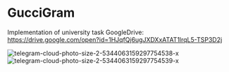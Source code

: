 # GucciGram
Implementation of university task
GoogleDrive: https://drive.google.com/open?id=1HJqfQj6ugJXDXxATAT1lrqL5-TSP3D2j

![telegram-cloud-photo-size-2-5344063159297754538-x](https://user-images.githubusercontent.com/20316157/212575208-2104c5c6-a445-41b4-aacb-5b793901da35.jpg)
![telegram-cloud-photo-size-2-5344063159297754539-x](https://user-images.githubusercontent.com/20316157/212575221-fb79eb90-b3b4-4961-b983-66b00fef5d45.jpg)
